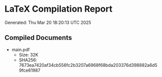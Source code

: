 # LaTeX Compilation Report
Generated: Thu Mar 20 18:20:13 UTC 2025
## Compiled Documents
- main.pdf
  - Size: 32K
  - SHA256: 7673ea7420af34cb556fc2b3207a6968f68bda203376d398882a6d59fce61987
